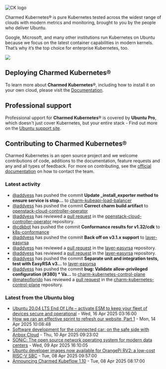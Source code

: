 ![CK logo](https://assets.ubuntu.com/v1/451d4cf4-Charmed+Kubernetes_RGB_onWhite_2022.svg)

Charmed Kubernetes® is pure Kubernetes tested across the widest range of clouds with modern metrics and monitoring, brought to you by the people who deliver Ubuntu.

Google, Microsoft, and many other institutions run Kubernetes on Ubuntu because we focus on the latest container capabilities in modern kernels. That’s why it’s the top choice for enterprise Kubernetes, too.

![](https://assets.ubuntu.com/v1/843c77b6-juju-at-a-glace.svg)

## Deploying Charmed Kubernetes®

To learn more about **Charmed Kubernetes**®, including how to install it on your own cloud, please visit the [Documentation][docs].

## Professional support

Professional upport for **Charmed Kubernetes**® is covered by **Ubuntu Pro**, which doesn't just cover Kubernetes, but your entire stack - Find out more on the [Ubuntu support site](https://ubuntu.com/support).

## Contributing to Charmed Kubernetes®

Charmed Kubernetes is an open source project and we welcome contributions of code, additions to the documentation, feature requests and any and all types of feedback. For more on contributing, see the [official documentation][get-in-touch] on how to contact the team.

<!-- LINKS -->
[docs]: https://ubuntu.com/kubernetes/docs
[get-in-touch]: https://ubuntu.com/kubernetes/docs/get-in-touch

### Latest activity

<!-- activity starts -->
 - [@addyess](https://github.com/addyess) has pushed the commit **Update _install_exporter method to ensure service is stop...** to [charm-kubeapi-load-balancer](https://github.com/charmed-kubernetes/charm-kubeapi-load-balancer)
 - [@addyess](https://github.com/addyess) has pushed the commit **Correct charm build artifact** to [openstack-cloud-controller-operator](https://github.com/charmed-kubernetes/openstack-cloud-controller-operator)
 - [@addyess](https://github.com/addyess) has reviewed a [pull request](https://github.com/charmed-kubernetes/openstack-cloud-controller-operator/pull/11) in the [openstack-cloud-controller-operator](https://github.com/charmed-kubernetes/openstack-cloud-controller-operator) repository.
 - [@cdkbot](https://github.com/cdkbot) has pushed the commit **Conformance results for v1.32/cdk** to [k8s-conformance](https://github.com/charmed-kubernetes/k8s-conformance)
 - [@addyess](https://github.com/addyess) has pushed the commit **Back off on v3.1.x support** to [layer-easyrsa](https://github.com/charmed-kubernetes/layer-easyrsa)
 - [@addyess](https://github.com/addyess) has reviewed a [pull request](https://github.com/charmed-kubernetes/layer-easyrsa/pull/43) in the [layer-easyrsa](https://github.com/charmed-kubernetes/layer-easyrsa) repository.
 - [@addyess](https://github.com/addyess) has reviewed a [pull request](https://github.com/charmed-kubernetes/layer-easyrsa/pull/43) in the [layer-easyrsa](https://github.com/charmed-kubernetes/layer-easyrsa) repository.
 - [@addyess](https://github.com/addyess) has pushed the commit **Separate unit and integration tests, test with EasyRSA v3...** to [layer-easyrsa](https://github.com/charmed-kubernetes/layer-easyrsa)
 - [@addyess](https://github.com/addyess) has pushed the commit **bug: Validate allow-privileged configuration (#380)  * Va...** to [charm-kubernetes-control-plane](https://github.com/charmed-kubernetes/charm-kubernetes-control-plane)
 - [@mateoflorido](https://github.com/mateoflorido) has reviewed a [pull request](https://github.com/charmed-kubernetes/charm-kubernetes-control-plane/pull/380) in the [charm-kubernetes-control-plane](https://github.com/charmed-kubernetes/charm-kubernetes-control-plane) repository.
<!-- activity ends -->

<!-- roadmap starts -->

<!-- roadmap ends -->

### Latest from the Ubuntu blog

<!-- blog starts -->
* [Ubuntu 20.04 LTS End Of Life – activate ESM to keep your fleet of devices secure and operational](https://ubuntu.com//blog/ubuntu-20-04-eol-for-devicesional) - Wed, 16 Apr 2025 03:16:00 
* [How we ran an effective sprint to refresh our website, Part 1](https://ubuntu.com//blog/how-we-ran-an-effective-sprint-to-refresh-our-website-part-1) - Mon, 14 Apr 2025 10:08:48 
* [Software development for the connected car: on the safe side with Anbox Cloud](https://ubuntu.com//blog/software-development-for-the-connected-car-on-the-safe-side-with-anbox-cloud) - Thu, 10 Apr 2025 09:23:02 
* [SONiC: The open source network operating system for modern data centers](https://ubuntu.com//blog/sonic-the-open-source-network-operating-system-for-modern-data-centers) - Wed, 09 Apr 2025 16:10:05 
* [Ubuntu developer images now available for OrangePi RV2: a low-cost RISC-V SBC](https://ubuntu.com//blog/ubuntu-developer-images-now-available-for-orangepi-rv2-a-low-cost-risc-v-sbc) - Tue, 08 Apr 2025 09:57:00 
* [Announcing Charmed Kubeflow 1.10](https://ubuntu.com//blog/announcing-charmed-kubeflow-1-10) - Tue, 08 Apr 2025 08:17:00 
<!-- blog ends -->
